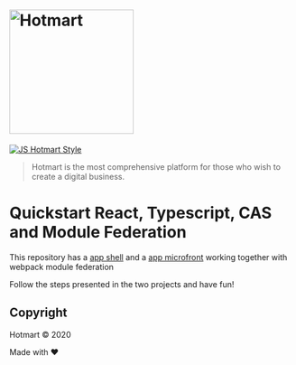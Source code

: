 # <img src="https://app-vlc.hotmart.com/images/icons/hotmart-logo.svg" alt="Hotmart" width="220">

[![JS Hotmart Style](https://img.shields.io/badge/code%20style-hotmart-F04E23.svg)](https://www.npmjs.com/package/eslint-config-hotmart)

> Hotmart is the most comprehensive platform for those who wish to create a digital business.

# Quickstart React, Typescript, CAS and Module Federation

This repository has a [app shell](../app-shell) and a [app microfront](../app-microfront)
working together with webpack module federation 

Follow the steps presented in the two projects and have fun!

## Copyright
Hotmart &copy; 2020

Made with ❤
